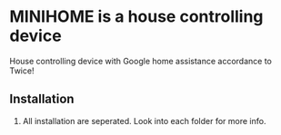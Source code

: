 # MINIHOME is a house controlling device
House controlling device with Google home assistance accordance to Twice!

## Installation

1. All installation are seperated. Look into each folder for more info.


